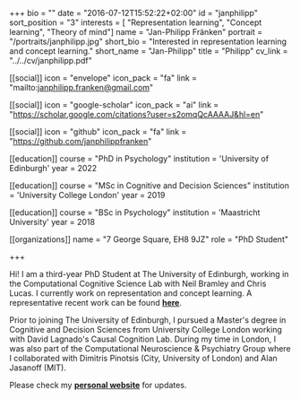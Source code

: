 +++
bio = ""
date = "2016-07-12T15:52:22+02:00"
id = "janphilipp"
sort_position = "3"
interests = [ "Representation learning", "Concept learning", "Theory of mind"]
name = "Jan-Philipp Fränken"
portrait = "/portraits/janphilipp.jpg"
short_bio = "Interested in representation learning and concept learning."
short_name = "Jan-Philipp"
title = "Philipp"
cv_link = "../../cv/janphilipp.pdf"

[[social]]
    icon = "envelope"
    icon_pack = "fa"
    link = "mailto:janphilipp.franken@gmail.com"

[[social]]
    icon = "google-scholar"
    icon_pack = "ai"
    link = "https://scholar.google.com/citations?user=s2omqQcAAAAJ&hl=en"

[[social]]
    icon = "github"
    icon_pack = "fa"
    link = "https://github.com/janphilippfranken"


[[education]]
 course = "PhD in Psychology"
 institution = 'University of Edinburgh'
 year = 2022

 [[education]]
  course = "MSc in Cognitive and Decision Sciences"
  institution = 'University College London'
  year = 2019

 [[education]]
  course = "BSc in Psychology"
  institution = 'Maastricht University'
  year = 2018

[[organizations]]
    name = "7 George Square, EH8 9JZ"
    role = "PhD Student"

+++


<!--  I am a PhD student in Neil Bramley's Computational Cognitive Science Lab at the University of Edinburgh. -->

Hi! I am a third-year PhD Student at The University of Edinburgh, working in the Computational Cognitive Science Lab with Neil Bramley and Chris Lucas. I currently work on representation and concept learning. A representative recent work can be found [**here**](https://www.sciencedirect.com/science/article/pii/S0010028522000421).

Prior to joining The University of Edinburgh, I pursued a Master's degree in Cognitive and Decision Sciences from University College London working with David Lagnado's Causal Cognition Lab. During my time in London, I was also part of the Computational Neuroscience & Psychiatry Group where I collaborated with Dimitris Pinotsis (City, University of London) and Alan Jasanoff (MIT).


Please check my [**personal website**](https://janphilippfranken.github.io/) for updates.

<!-- You can write $\LaTeX$ and *Markdown* here. -->
